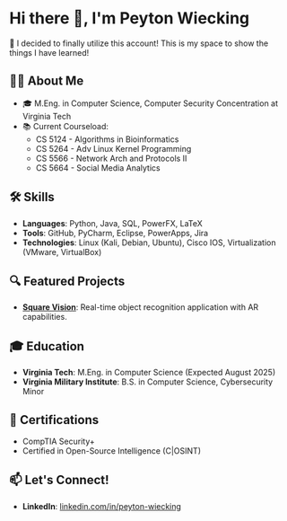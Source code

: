 # Hi there 👋, I'm Peyton Wiecking
🌟 I decided to finally utilize this account! This is my space to show the things I have learned!

## 👨‍💻 About Me
- 🎓 M.Eng. in Computer Science, Computer Security Concentration at Virginia Tech
- 📚 Current Courseload:
    - CS 5124 - Algorithms in Bioinformatics
    - CS 5264 - Adv Linux Kernel Programming
    - CS 5566 - Network Arch and Protocols II
    - CS 5664 - Social Media Analytics

## 🛠️ Skills
- **Languages**: Python, Java, SQL, PowerFX, LaTeX
- **Tools**: GitHub, PyCharm, Eclipse, PowerApps, Jira
- **Technologies**: Linux (Kali, Debian, Ubuntu), Cisco IOS, Virtualization (VMware, VirtualBox)

## 🔍 Featured Projects
- [**Square Vision**](https://github.com/wieckingcp23/Team1): Real-time object recognition application with AR capabilities.

## 🎓 Education
- **Virginia Tech**: M.Eng. in Computer Science (Expected August 2025)
- **Virginia Military Institute**: B.S. in Computer Science, Cybersecurity Minor

## 📜 Certifications
- CompTIA Security+
- Certified in Open-Source Intelligence (C|OSINT)

## 📫 Let's Connect!
- **LinkedIn**: [linkedin.com/in/peyton-wiecking](https://linkedin.com/in/peyton-wiecking)

